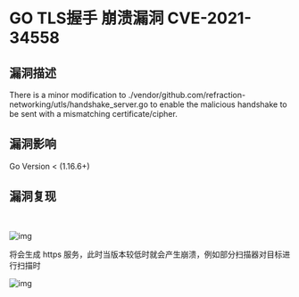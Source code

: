 # GO TLS握手 崩溃漏洞 CVE-2021-34558

## 漏洞描述

There is a minor modification to ./vendor/github.com/refraction-networking/utls/handshake_server.go to enable the malicious handshake to be sent with a mismatching certificate/cipher.

## 漏洞影响

<a-checkbox checked>Go Version < (1.16.6+)</a-checkbox></br>

## 漏洞复现

<a-alert type="success" message="下载 EXP 并运行: https://github.com/alexzorin/cve-2021-34558" description="" showIcon>
</a-alert>
<br/>

![img](/assets/PeiQi-Wiki/img/1629864513077-55d4d04b-ab9f-4d70-9799-023909f330d3.png)

将会生成 https 服务，此时当版本较低时就会产生崩溃，例如部分扫描器对目标进行扫描时

![img](/assets/PeiQi-Wiki/img/1629864595182-1c6feec4-ed7a-484c-8e73-d360ff4ddcab.png)